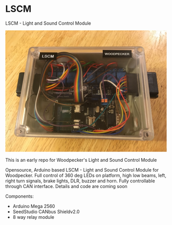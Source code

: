 # LSCM
LSCM - Light and Sound Control Module

![alt text](/images/IMG_1604.JPG)

This is an early repo for Woodpecker's Light and Sound Control Module

Opensource, Arduino based LSCM - Light and Sound Control Module for Woodpecker.
Full control of 360 deg LEDs on platform, high low beams, left, right turn signals, brake lights, DLR, buzzer and horn.
Fully controllable through CAN interface.
Details and code are coming soon

Components:
* Arduino Mega 2560
* SeedStudio CANbus Shieldv2.0
* 8 way relay module
